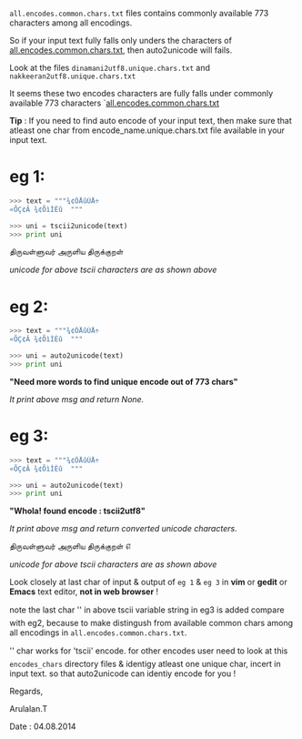 `all.encodes.common.chars.txt` files contains commonly available 773 characters 
among all encodings.

So if your input text fully falls only unders the characters of 
[all.encodes.common.chars.txt](all.encodes.common.chars.txt), then auto2unicode will fails.


Look at the files `dinamani2utf8.unique.chars.txt` and `nakkeeran2utf8.unique.chars.txt`

It seems these two encodes characters are fully falls under commonly available
773 characters `[all.encodes.common.chars.txt](all.encodes.common.chars.txt)


**Tip** : If you need to find auto encode of your input text, then make sure that
atleast one char from encode_name.unique.chars.txt file available in your 
input text.


eg 1:
====

```python
>>> text = """¾¢ÕÅûÙÅ÷ 
«ÕÇ¢Â ¾¢ÕìÌÈû  """

>>> uni = tscii2unicode(text)
>>> print uni
```
திருவள்ளுவர் 
அருளிய திருக்குறள்

*unicode for above tscii characters are as shown above*

  


eg 2:
=====

```python
>>> text = """¾¢ÕÅûÙÅ÷ 
«ÕÇ¢Â ¾¢ÕìÌÈû  """

>>> uni = auto2unicode(text)
>>> print uni
```

**"Need more words to find unique encode out of 773 chars"**

*It print above msg and return None.*




eg 3:
=====

```python
>>> text = """¾¢ÕÅûÙÅ÷ 
«ÕÇ¢Â ¾¢ÕìÌÈû  """

>>> uni = auto2unicode(text)
>>> print uni
```

**"Whola! found encode :  tscii2utf8"**

*It print above msg and return converted unicode characters.*

திருவள்ளுவர் அருளிய திருக்குறள்  ௭

*unicode for above tscii characters are as shown above*


Look closely at last char of input & output of `eg 1` & `eg 3` in **vim** or **gedit** or **Emacs** text editor, **not in web browser** !


note the last char '' in above tscii variable string in eg3 is added compare
with eg2, because to make distingush from available common chars among all 
encodings in `all.encodes.common.chars.txt`.  


'' char works for 'tscii' encode.
for other encodes user need to look at this `encodes_chars` directory files &
identigy atleast one unique char, incert in input text. so that auto2unicode
can identiy encode for you ! 


Regards,

Arulalan.T 

Date : 04.08.2014





